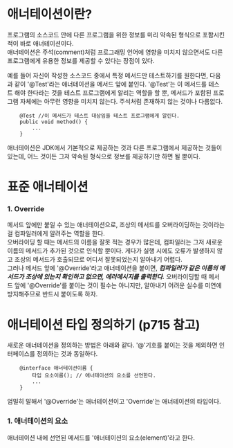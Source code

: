 # 애너테이션이란?

프로그램의 소스코드 안에 다른 프로그램을 위한 정보를 미리 약속된 형식으로 포함시킨 적이 바로 애너테이션이다.  
애너테이션은 주석(comment)처럼 프로그래밍 언어에 영향을 미치지 않으면서도 다른 프로그램에게 유용한 정보를 제공할 수 있다는 장점이 있다.

예를 들어 자신이 작성한 소스코드 중에서 특정 메서드만 테스트하기를 원한다면, 다음과 같이 '@Test'라는 애너테이션을 메서드 앞에 붙인다. '@Test'는 이 메서드를 테스트 해야 한다라는 것을 테스트 프로그램에게 알리는 역할을 할 뿐, 메서드가 포함된 프로그램 자체에는 아무런 영향을 미치지 않는다. 주석처럼 존재하지 않는 것이나 다름없다.

```
    @Test //이 메서드가 테스트 대상임을 테스트 프로그램에게 알린다.
    public void method() {
        ...
    }
```

애너테이션은 JDK에서 기본적으로 제공하는 것과 다른 프로그램에서 제공하는 것들이 있는데, 어느 것이든 그저 약속된 형식으로 정보를 제공하기만 하면 될 뿐이다.

# 표준 애너테이션

### 1. Override

메서드 앞에만 붙일 수 있는 애너테이션으로, 조상의 메서드를 오버라이딩하는 것이라는 걸 컴파일러에게 알려주는 역할을 한다.  
오버라이딩 할 때는 메서드의 이름을 잘못 적는 경우가 많은데, 컴파일러는 그저 새로운 이름의 메서드가 추가된 것으로 인식할 뿐이다. 게다가 실행 시에도 오류가 발생하지 않고 조상의 메서드가 호출되므로 어디서 잘못되었는지 알아내기 어렵다.  
그러나 메서드 앞에 '@Override'라고 애너테이션을 붙이면, **_컴파일러가 같은 이름의 메서드가 조상에 있는지 확인하고 없으면, 에러메시지를 출력한다._**
오버라이딩할 때 메서드 앞에 '@Override'를 붙이는 것이 필수는 아니지만, 알아내기 어려운 실수를 미연에 방지해주므로 반드시 붙이도록 하자.

# 애너테이션 타입 정의하기 (p715 참고)

새로운 애너테이션을 정의하는 방법은 아래와 같다. '@'기호를 붙이는 것을 제외하면 인터페이스를 정의하는 것과 동일하다.

```
    @interface 애너테이션이름 {
        타입 요소이름(); // 애너테이션의 요소를 선언한다.
        ...
    }
```

엄밀히 말해서 '@Override'는 애너테이션이고 'Override'는 애너테이션의 타입이다.

### 1. 애너테이션의 요소

애너테이션 내에 선언된 메서드를 '애너테이션의 요소(element)'라고 한다.
